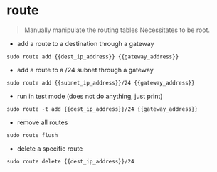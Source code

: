 # route

> Manually manipulate the routing tables
> Necessitates to be root.

- add a route to a destination through a gateway

`sudo route add {{dest_ip_address}} {{gateway_address}}`

- add a route to a /24 subnet through a gateway

`sudo route add {{subnet_ip_address}}/24 {{gateway_address}}`

- run in test mode (does not do anything, just print)

`sudo route -t add {{dest_ip_address}}/24 {{gateway_address}}`

- remove all routes

`sudo route flush`

- delete a specific route

`sudo route delete {{dest_ip_address}}/24`
